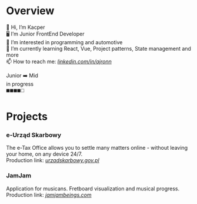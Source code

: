 # Overview

 👋 Hi, I’m Kacper  
 🖥️ I’m Junior FrontEnd Developer  
 👀 I’m interested in programming and automotive  
 🌱 I’m currently learning React, Vue, Project patterns, State management and more  
 📫 How to reach me: *[linkedin.com/in/ajronn](https://www.linkedin.com/in/ajronn)*
 
 Junior ➡️ Mid  
 in progress  
 ◼️◼️◼️◼️◻️
# Projects

### e-Urząd Skarbowy
The e-Tax Office allows you to settle many matters online - without leaving your home, on any device 24/7.  
Production link: *[urzadskarbowy.gov.pl](https://urzadskarbowy.gov.pl/)*

### JamJam
Application for musicans. Fretboard visualization and musical progress.  
Production link: *[jamjambeings.com](https://www.jamjambeings.com)*


<!---
ajronn/ajronn is a ✨ special ✨ repository because its `README.md` (this file) appears on your GitHub profile.
You can click the Preview link to take a look at your changes.
--->
